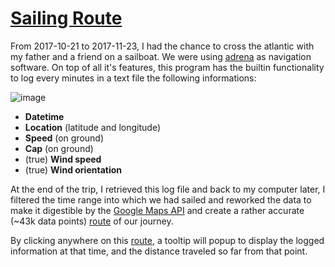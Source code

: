 # [Sailing Route](https://pierreroudaut.github.io/transat-route/) #


From 2017-10-21 to 2017-11-23, I had the chance to cross the atlantic with my father and a friend on a sailboat. We were using [adrena](http://www.adrena.fr/en/) as navigation software. On top of all it's features, this program has the builtin functionality to log every minutes in a text file the following informations:

![image](https://user-images.githubusercontent.com/7418521/209244614-c3801058-57d5-4460-914b-7dcc0d453c1a.png)


* **Datetime** 
* **Location** (latitude and longitude)
* **Speed** (on ground)
* **Cap** (on ground)
* (true) **Wind speed**
* (true) **Wind orientation**

At the end of the trip, I retrieved this log file and back to my computer later, I filtered the time range into which we had sailed and reworked the data to make it digestible by the [Google Maps API](https://developers.google.com/maps/documentation/) and create a rather accurate (~43k data points) [route](https://pierreroudaut.github.io/transat-route/) of our journey.
 
By clicking anywhere on this  [route](https://pierreroudaut.github.io/transat-route/), a tooltip will popup to display the logged information at that time, and the distance traveled so far from that point.
